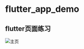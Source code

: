 # flutter_app_demo

## flutter页面练习

![主页](https://i0.hdslb.com/bfs/album/d3bdcb80da2d4aaa65966c3ddb4e60a5c70a6bba.png)

